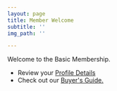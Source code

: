 ```yaml
---
layout: page
title: Member Welcome
subtitle: ''
img_path: ''

---
```

Welcome to the Basic Membership.

* Review your <a href="/profile/" ms-profile="true">Profile Details</a>
* Check out our [Buyer's Guide.](https://bestheadphones.blog/members-only-buyer-s-guide/ "Buyer's Guide")